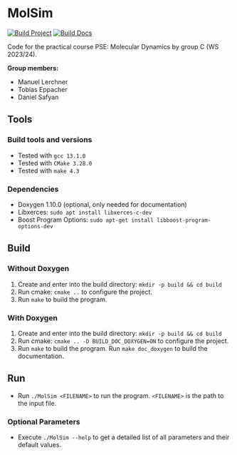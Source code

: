 # MolSim

[![Build Project](https://github.com/ManuelLerchner/MolSim-WS23-24/actions/workflows/build-project.yml/badge.svg)](https://github.com/ManuelLerchner/MolSim-WS23-24/actions/workflows/build-project.yml)
[![Build Docs](https://github.com/ManuelLerchner/MolSim-WS23-24/actions/workflows/build-docs.yml/badge.svg)](https://github.com/ManuelLerchner/MolSim-WS23-24/actions/workflows/build-docs.yml)

Code for the practical course PSE: Molecular Dynamics by group C (WS 2023/24).

**Group members:**

- Manuel Lerchner
- Tobias Eppacher
- Daniel Safyan

## Tools

### Build tools and versions

- Tested with `gcc 13.1.0`
- Tested with `CMake 3.28.0`
- Tested with `make 4.3`

### Dependencies

- Doxygen 1.10.0 (optional, only needed for documentation)
- Libxerces: `sudo apt install libxerces-c-dev`
- Boost Program Options: `sudo apt-get install libboost-program-options-dev`

## Build

### Without Doxygen

1. Create and enter into the build directory: `mkdir -p build && cd build`
2. Run cmake: `cmake ..` to configure the project.
3. Run `make` to build the program.

### With Doxygen

1. Create and enter into the build directory: `mkdir -p build && cd build`
2. Run cmake: `cmake .. -D BUILD_DOC_DOXYGEN=ON` to configure the project.
3. Run `make` to build the program. Run `make doc_doxygen` to build the documentation.

## Run

- Run `./MolSim <FILENAME>` to run the program. `<FILENAME>` is the path to the input file.

### Optional Parameters

- Execute `./MolSim --help` to get a detailed list of all parameters and their default values.
